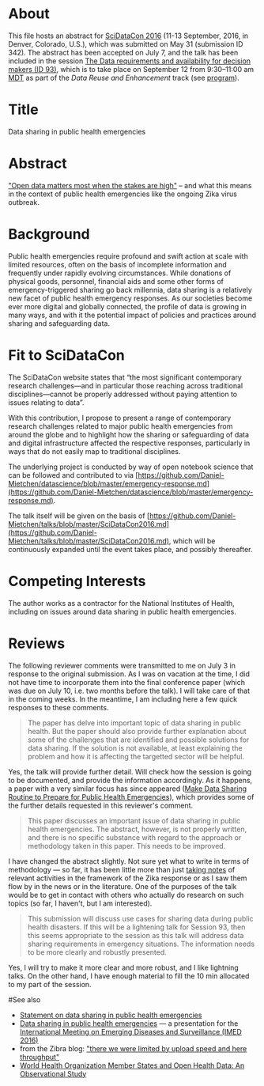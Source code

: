 # About
This file hosts an abstract for [SciDataCon 2016](http://www.scidatacon.org/2016/) (11-13 September, 2016, in Denver, Colorado, U.S.), which was submitted on May 31 (submission ID 342). The abstract has been accepted on July 7, and the talk has been included in the session [The Data requirements and availability for decision makers (ID 93)](http://www.scidatacon.org/2016/sessions/), which is to take place on September 12 from 9:30–11:00 am [MDT](https://www.timeanddate.com/time/zones/mdt) as part of the *Data Reuse and Enhancement* track (see [program](http://www.scidatacon.org/2016/programme/)).

# Title 
Data sharing in public health emergencies
 
# Abstract
["Open data matters most when the stakes are high"](https://medium.com/@WhiteHouse/ten-years-after-katrina-new-orleans-recovery-and-what-data-had-to-do-with-it-3df0bb2467e9#.6fhghgjqe) – and what this means in the context of public health emergencies like the ongoing Zika virus outbreak.

# Background
Public health emergencies require profound and swift action at scale with limited resources, often on the basis of incomplete information and frequently under rapidly evolving circumstances. While donations of physical goods, personnel, financial aids and some other forms of emergency-triggered sharing go back millennia, data sharing is a relatively new facet of public health emergency responses. As our societies become ever more digital and globally connected, the profile of data is growing in many ways, and with it the potential impact of policies and practices around sharing and safeguarding data. 

# Fit to SciDataCon
The SciDataCon website states that “the most significant contemporary research challenges—and in particular those reaching across traditional disciplines—cannot be properly addressed without paying attention to issues relating to data”. 

With this contribution, I propose to present a range of contemporary research challenges related to major public health emergencies from around the globe and to highlight how the sharing or safeguarding of data and digital infrastructure affected the respective responses, particularly in ways that do not easily map to traditional disciplines.

The underlying project is conducted by way of open notebook science that can be followed and contributed to via [https://github.com/Daniel-Mietchen/datascience/blob/master/emergency-response.md](https://github.com/Daniel-Mietchen/datascience/blob/master/emergency-response.md).

The talk itself will be given on the basis of [https://github.com/Daniel-Mietchen/talks/blob/master/SciDataCon2016.md](https://github.com/Daniel-Mietchen/talks/blob/master/SciDataCon2016.md), which will be continuously expanded until the event takes place, and possibly thereafter.

# Competing Interests
The author works as a contractor for the National Institutes of Health, including on issues around data sharing in public health emergencies.

# Reviews
The following reviewer comments were transmitted to me on July 3 in response to the original submission. As I was on vacation at the time, I did not have time to incorporate them into the final conference paper (which was due on July 10, i.e. two months before the talk). I will take care of that in the coming weeks. In the meantime, I am including here a few quick responses to these comments.
> The paper has delve into important topic of data sharing in public health. But the paper should also provide further explanation about some of the challenges that are identified and possible solutions for data sharing. If the solution is not available, at least explaining the problem and how it is affecting the targetted sector will be helpful.

Yes, the talk will provide further detail. Will check how the session is going to be documented, and provide the information accordingly. As it happens, a paper with a very similar focus has since appeared ([Make Data Sharing Routine to Prepare for Public Health Emergencies](http://dx.doi.org/10.1371/journal.pmed.1002109)), which provides some of the further details requested in this reviewer's comment.

> This paper discusses an important issue of data sharing in public health emergencies. The abstract, however, is not properly written, and there is no specific substance with regard to the approach or methodology taken in this paper.  This needs to be improved.

I have changed the abstract slightly. Not sure yet what to write in terms of methodology &mdash; so far, it has been little more than just [taking notes](https://github.com/Daniel-Mietchen/datascience/blob/master/emergency-response.md) of relevant activities in the framework of the Zika response or as I saw them flow by in the news or in the literature. One of the purposes of the talk would be to get in contact with others who actually do research on such topics (so far, I haven't, but I am interested).

> This submission will discuss use cases for sharing data during public health disasters. If this will be a lightening talk for Session 93, then this seems appropriate to the session as this talk will address data sharing requirements in emergency situations. The information needs to be more clearly and robustly presented.

Yes, I will try to make it more clear and more robust, and I like lightning talks. On the other hand, I have enough material to fill the 10 min allocated to my part of the session.

#See also

* [Statement on data sharing in public health emergencies](https://wellcome.ac.uk/what-we-do/our-work/statement-data-sharing-public-health-emergencies)
* [Data sharing in public health emergencies](https://github.com/Daniel-Mietchen/talks/blob/master/IMED-2016.md) &mdash; a presentation for the [International Meeting on Emerging Diseases and Surveillance (IMED 2016)](http://imed.isid.org/)
* from the Zibra blog: ["there we were limited by upload speed and here throughput"](http://www.zibraproject.org/blog/a-new-method-for-whole-zika-virus-sequencing/)
* [World Health Organization Member States and Open Health Data: An Observational Study](https://doi.org/10.2427/11950)
